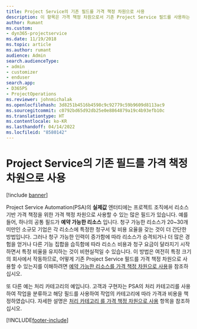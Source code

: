 ```yaml
---
title: Project Service의 기존 필드를 가격 책정 차원으로 사용
description: 이 항목은 가격 책정 차원으로서 기존 Project Service 필드를 사용하는 것에 대한 정보를 제공합니다.
author: Rumant
ms.custom:
- dyn365-projectservice
ms.date: 11/19/2018
ms.topic: article
ms.author: rumant
audience: Admin
search.audienceType:
- admin
- customizer
- enduser
search.app:
- D365PS
- ProjectOperations
ms.reviewer: johnmichalak
ms.openlocfilehash: 3d8251b4516b4598c9c92779c59b9609d8113ac9
ms.sourcegitcommit: c0792bd65d92db25e0e8864879a19c4b93efb10c
ms.translationtype: HT
ms.contentlocale: ko-KR
ms.lasthandoff: 04/14/2022
ms.locfileid: "8580142"
---
```

# <a name="use-an-existing-field-in-project-service-as-a-pricing-dimension"></a>Project Service의 기존 필드를 가격 책정 차원으로 사용

[!include [banner](../includes/psa-now-project-operations.md)]

Project Service Automation(PSA)의 **실제값** 엔터티에는 프로젝트 조직에서 리소스 기반 가격 책정을 위한 가격 책정 차원으로 사용할 수 있는 많은 필드가 있습니다. 예를 들어, 하나의 공통 필드가 **예약 가능한 리소스** 입니다. 청구 가능한 리소스가 20~30개 미만인 소규모 기업은 각 리소스에 특정한 청구서 및 비용 요율을 갖는 것이 더 간단한 방법입니다. 그러나 청구 가능한 인력이 증가함에 따라 리소스가 승격되거나 더 많은 경험을 얻거나 다른 기능 집합을 습득함에 따라 리소스 비용과 청구 요금이 달라지기 시작하면서 특정 비율을 유지하는 것이 비현실적일 수 있습니다. 이 방법은 여전히 특정 크기의 회사에서 작동하므로, 어떻게 기존 Project Service 필드를 가격 책정 차원으로 사용할 수 있는지를 이해하려면 [예약 가능한 리소스를 가격 책정 차원으로 사용](bookable-resource-pricing-dimension.md)을 참조하십시오.

또 다른 예는 처리 카테고리의 예입니다. 고객과 구현자는 PSA의 처리 카테고리를 사용하여 작업을 분류하고 해당 필드를 사용하여 작업의 카테고리에 따라 가격과 비용을 책정하였습니다. 자세한 설명은 [처리 카테고리 를 가격 책정 차원으로 사용](transaction-category-pricing-dimension.md) 항목을 참조하십시오.


[!INCLUDE[footer-include](../includes/footer-banner.md)]
